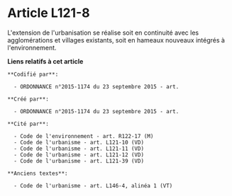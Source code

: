 # Article L121-8

L'extension de l'urbanisation se réalise soit en continuité avec les agglomérations et villages existants, soit en hameaux
nouveaux intégrés à l'environnement.

**Liens relatifs à cet article**

	**Codifié par**:

	  - ORDONNANCE n°2015-1174 du 23 septembre 2015 - art.

	**Créé par**:

	  - ORDONNANCE n°2015-1174 du 23 septembre 2015 - art.

	**Cité par**:

	  - Code de l'environnement - art. R122-17 (M)
	  - Code de l'urbanisme - art. L121-10 (VD)
	  - Code de l'urbanisme - art. L121-11 (VD)
	  - Code de l'urbanisme - art. L121-12 (VD)
	  - Code de l'urbanisme - art. L121-39 (VD)

	**Anciens textes**:

	  - Code de l'urbanisme - art. L146-4, alinéa 1 (VT)
